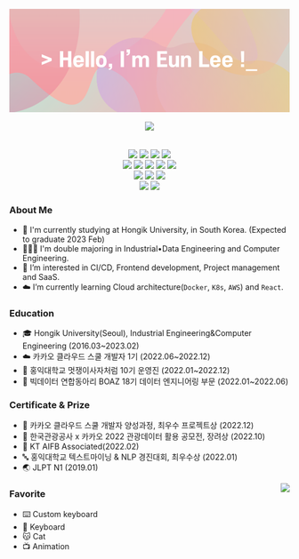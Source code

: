 <!--
**oduodg/oduodg** is a ✨ _special_ ✨ repository because its `README.md` (this file) appears on your GitHub profile.

Here are some ideas to get you started:

- 🔭 I’m currently working on ...
- 🌱 I’m currently learning ...
- 👯 I’m looking to collaborate on ...
- 🤔 I’m looking for help with ...
- 💬 Ask me about ...
- 📫 How to reach me: ...
- 😄 Pronouns: ...
- ⚡ Fun fact: ...
-->

<img src="./header.png"> </img>
<p align="center"> <img src="https://hits.seeyoufarm.com/api/count/incr/badge.svg?url=https%3A%2F%2Fgithub.com%2Foduodg%2Fhit-counter&count_bg=%23D6B8D4&title_bg=%23F19FA7&icon=github.svg&icon_color=%23E7E7E7&title=hits&edge_flat=false"/> </p>
<!-- <h3 align="center"><b>Skills & Tools</b></h3> -->
<p align="center"> <br/>
  <img src="https://img.shields.io/badge/HTML5-E34F26.svg?&style=flat-square&logo=HTML5&logoColor=white"/>
  <img src="https://img.shields.io/badge/CSS3-1572B6.svg?&style=flat-square&logo=CSS3&logoColor=white"/>
  <img src="https://img.shields.io/badge/JavaScript-F7DF1E.svg?&style=flat-square&logo=JavaScript&logoColor=black"/>
  <img src="https://img.shields.io/badge/Python-3776AB.svg?&style=flat-square&logo=Python&logoColor=white"/> <br/>
  <img src="https://img.shields.io/badge/React-74D2FB.svg?&style=flat-square&logo=React&logoColor=white"/>
  <img src="https://img.shields.io/badge/Linux-FCC624.svg?&style=flat-square&logo=Linux&logoColor=black"/>
  <img src="https://img.shields.io/badge/Docker-4A94E6.svg?&style=flat-square&logo=Docker&logoColor=white"/>
  <img src="https://img.shields.io/badge/Kubernetes-416CDE.svg?&style=flat-square&logo=Kubernetes&logoColor=white"/>
  <img src="https://img.shields.io/badge/AWS-EA9E3E.svg?&style=flat-square&logo=Amazon%20AWS&logoColor=white"/> <br/>
  <img src="https://img.shields.io/badge/git-F05032?style=flat-square&logo=git&logoColor=white"> 
  <img src="https://img.shields.io/badge/GitHub_Actions-2088FF?style=flat-square&logo=github-actions&logoColor=white"/> 
  <img src="https://img.shields.io/badge/ArgoCD-DF7652?style=flat-square&logo=Argo&logoColor=white"/> <br/>
  <img src="https://img.shields.io/badge/Notion-fcfcfc.svg?&style=flat-square&logo=Notion&logoColor=black"/>
  <img src="https://img.shields.io/badge/Figma-1D1D1D.svg?&style=flat-square&logo=Figma&logoColor=white"/>
</p>

### About Me
- 🏫 I'm currently studying at Hongik University, in South Korea. (Expected to graduate 2023 Feb)
- 👩🏻‍💻 I'm double majoring in Industrial•Data Engineering and Computer Engineering.
- 🥰 I’m interested in CI/CD, Frontend development, Project management and SaaS.
- ☁️ I’m currently learning Cloud architecture(`Docker`, `K8s`, `AWS`) and `React`.

<!-- ### Projects -->

### Education
- 🎓 Hongik University(Seoul), Industrial Engineering&Computer Engineering (2016.03~2023.02)
- ☁️ 카카오 클라우드 스쿨 개발자 1기 (2022.06~2022.12)
- 🦁 홍익대학교 멋쟁이사자처럼 10기 운영진 (2022.01~2022.12)
- 🐘 빅데이터 연합동아리 BOAZ 18기 데이터 엔지니어링 부문 (2022.01~2022.06)

### Certificate & Prize

- 🍫 카카오 클라우드 스쿨 개발자 양성과정, 최우수 프로젝트상 (2022.12)
- 🍫 한국관광공사 x 카카오 2022 관광데이터 활용 공모전, 장려상 (2022.10)
- 🤖 KT AIFB Associated(2022.02)
- 🔤 홍익대학교 텍스트마이닝 & NLP 경진대회, 최우수상 (2022.01)
- 🌏 JLPT N1 (2019.01)

<img align="right" src="http://mazassumnida.wtf/api/v2/generate_badge?boj=oduodg">

### Favorite

- ⌨️ Custom keyboard
- 🎹 Keyboard
- 😽 Cat
- 📺 Animation
